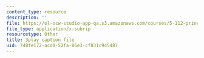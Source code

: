 ```yaml
---
content_type: resource
description: ''
file: https://ol-ocw-studio-app-qa.s3.amazonaws.com/courses/5-112-principles-of-chemical-science-fall-2005/748fe172acd052fa86e3cf831c945487_YpkKYmQBwY.vtt
file_type: application/x-subrip
resourcetype: Other
title: 3play caption file
uid: 748fe172-acd0-52fa-86e3-cf831c945487
---
```

